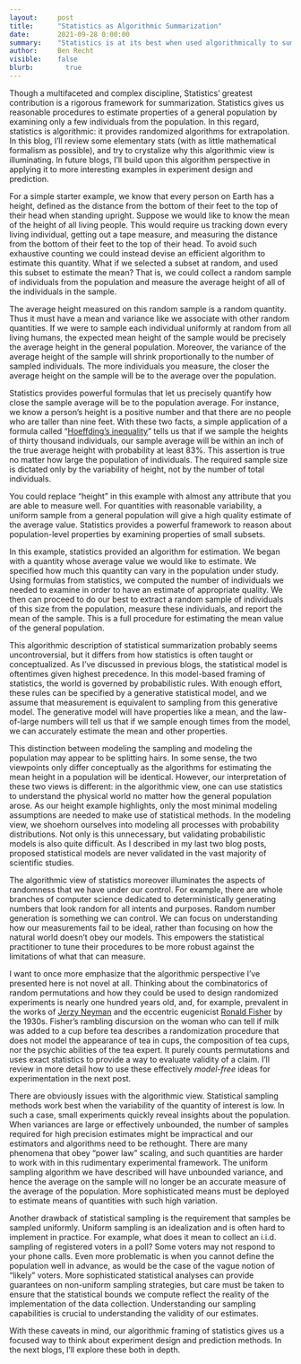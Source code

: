 ```yaml
---
layout:     post
title:      "Statistics as Algorithmic Summarization"
date:       2021-09-28 0:00:00
summary:    "Statistics is at its best when used algorithmically to summarize."
author:     Ben Recht
visible:    false
blurb: 		  true
---
```


Though a multifaceted and complex discipline, Statistics’ greatest contribution is a rigorous framework for summarization. Statistics gives us reasonable procedures to estimate properties of a general population by examining only a few individuals from the population. In this regard, statistics is algorithmic: it provides randomized algorithms for extrapolation. In this blog, I’ll review some elementary stats (with as little mathematical formalism as possible), and try to crystalize why this algorithmic view is illuminating. In future blogs, I’ll build upon this algorithm perspective in applying it to more interesting examples in experiment design and prediction.

For a simple starter example, we know that every person on Earth has a height, defined as the distance from the bottom of their feet to the top of their head when standing upright. Suppose we would like to know the mean of the height of all living people. This would require us tracking down every living individual, getting out a tape measure, and measuring the distance from the bottom of their feet to the top of their head. To avoid such exhaustive counting we could instead devise an efficient algorithm to estimate this quantity. What if we selected a subset at random, and used this subset to estimate the mean? That is, we could collect a random sample of individuals from the population and measure the average height of all of the individuals in the sample.

The average height measured on this random sample is a random quantity. Thus it must have a mean and variance like we associate with other random quantities. If we were to sample each individual uniformly at random from all living humans, the expected mean height of the sample would be precisely the average height in the general population. Moreover, the variance of the average height of the sample will shrink proportionally to the number of sampled individuals. The more individuals you measure, the closer the average height on the sample will be to the average over the population.

Statistics provides powerful formulas that let us precisely quantify how close the sample average will be to the population average. For instance, we know a person’s height is a positive number and that there are no people who are taller than nine feet. With these two facts, a simple application of a formula called “[Hoeffding’s inequality](https://en.wikipedia.org/wiki/Hoeffding%27s_inequality)” tells us that if we sample the heights of thirty thousand individuals, our sample average will be within an inch of the true average height with probability at least 83\%. This assertion is true no matter how large the population of individuals. The required sample size is dictated only by the variability of height, not by the number of total individuals.

You could replace “height” in this example with almost any attribute that you are able to measure well. For quantities with reasonable variability, a uniform sample from a general population will give a high quality estimate of the average value. Statistics provides a powerful framework to reason about population-level properties by examining properties of small subsets.

In this example, statistics provided an algorithm for estimation. We began with a quantity whose average value we would like to estimate. We specified how much this quantity can vary in the population under study. Using formulas from statistics, we computed the number of individuals we needed to examine in order to have an estimate of appropriate quality. We then can proceed to do our best to extract a random sample of individuals of this size from the population, measure these individuals, and report the mean of the sample. This is a full procedure for estimating the mean value of the general population.

This algorithmic description of statistical summarization probably seems uncontroversial, but it differs from how statistics is often taught or conceptualized. As I’ve discussed in previous blogs, the statistical model is oftentimes given highest precedence. In this model-based framing of statistics, the world is governed by probabilistic rules. With enough effort, these rules can be specified by a generative statistical model, and we assume that measurement is equivalent to sampling from this generative model. The generative model will have properties like a mean, and the law-of-large numbers will tell us that if we sample enough times from the model, we can accurately estimate the mean and other properties.

This distinction between modeling the sampling and modeling the population may appear to be splitting hairs. In some sense, the two viewpoints only differ conceptually as the algorithms for estimating the mean height in a population will be identical. However, our interpretation of these two views is different: in the algorithmic view, one can use statistics to understand the physical world no matter how the general population arose. As our height example highlights, only the most minimal modeling assumptions are needed to make use of statistical methods. In the modeling view, we shoehorn ourselves into modeling all processes with probability distributions. Not only is this unnecessary, but validating probabilistic models is also quite difficult. As I described in my last two blog posts, proposed statistical models are never validated in the vast majority of scientific studies.

The algorithmic view of statistics moreover illuminates the aspects of randomness that we have under our control. For example, there are whole branches of computer science dedicated to deterministically generating numbers that look random for all intents and purposes. Random number generation is something we can control. We can focus on understanding how our measurements fail to be ideal, rather than focusing on how the natural world doesn’t obey our models. This empowers the statistical practitioner to tune their procedures to be more robust against the limitations of what that can measure.

I want to once more emphasize that the algorithmic perspective I’ve presented here is not novel at all. Thinking about the combinatorics of random permutations and how they could be used to design randomized experiments is nearly one hundred years old, and, for example, prevalent in the works of [Jerzy Neyman](https://www.jstor.org/stable/2342192) and the eccentric eugenicist [Ronald Fisher](https://en.wikipedia.org/wiki/The_Design_of_Experiments) by the 1930s. Fisher’s rambling discursion on the woman who can tell if milk was added to a cup before tea describes a randomization procedure that does not model the appearance of tea in cups, the composition of tea cups, nor the psychic abilities of the tea expert. It purely counts permutations and uses exact statistics to provide a way to evaluate validity of a claim. I’ll review in more detail how to use these effectively _model-free_ ideas for experimentation in the next post.

There are obviously issues with the algorithmic view. Statistical sampling methods work best when the variability of the quantity of interest is low. In such a case, small experiments quickly reveal insights about the population. When variances are large or effectively unbounded, the number of samples required for high precision estimates might be impractical and our estimators and algorithms need to be rethought. There are many phenomena that obey “power law” scaling, and such quantities are harder to work with in this rudimentary experimental framework. The uniform sampling algorithm we have described will have unbounded variance, and hence the average on the sample will no longer be an accurate measure of the average of the population. More sophisticated means must be deployed to estimate means of quantities with such high variation.

Another drawback of statistical sampling is the requirement that samples be sampled uniformly. Uniform sampling is an idealization and is often hard to implement in practice. For example, what does it mean to collect an i.i.d. sampling of registered voters in a poll? Some voters may not respond to your phone calls. Even more problematic is when you cannot define the population well in advance, as would be the case of the vague notion of “likely” voters. More sophisticated statistical analyses can provide guarantees on non-uniform sampling strategies, but care must be taken to ensure that the statistical bounds we compute reflect the reality of the implementation of the data collection. Understanding our sampling capabilities is crucial to understanding the validity of our estimates.

With these caveats in mind, our algorithmic framing of statistics gives us a focused way to think about experiment design and prediction methods. In the next blogs, I’ll explore these both in depth.
